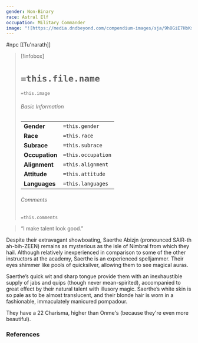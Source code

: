 ```yaml
---
gender: Non-Binary
race: Astral Elf
occupation: Military Commander
image: "![https://media.dndbeyond.com/compendium-images/sja/9h8GiE7HbKsyOg18/02-005.o-sarthe-abizjn.png|250](https://media.dndbeyond.com/compendium-images/sja/9h8GiE7HbKsyOg18/02-005.o-sarthe-abizjn.png)"
---
```

 #npc [[Tu'narath]]

> [!infobox]
> # `=this.file.name`
> `=this.image`
> ###### Basic Information
> |  |  |
> | ---- | ---- |
> | **Gender** | `=this.gender` |
> | **Race** | `=this.race` |
> | **Subrace** | `=this.subrace` |
> | **Occupation** | `=this.occupation` |
> | **Alignment** | `=this.alignment` |
> | **Attitude** | `=this.attitude` |
> | **Languages** | `=this.languages` |
> ###### Comments
> `=this.comments`

>“I make talent look good.”

Despite their extravagant showboating, Saerthe Abizjn (pronounced SAIR-th ah-bih-ZEEN) remains as mysterious as the isle of Nimbral from which they hail. Although relatively inexperienced in comparison to some of the other instructors at the academy, Saerthe is an experienced spelljammer. Their eyes shimmer like pools of quicksilver, allowing them to see magical auras.

Saerthe’s quick wit and sharp tongue provide them with an inexhaustible supply of jabs and quips (though never mean-spirited), accompanied to great effect by their natural talent with illusory magic. Saerthe’s white skin is so pale as to be almost translucent, and their blonde hair is worn in a fashionable, immaculately manicured pompadour.

They have a 22 Charisma, higher than Onme's (because they're even more beautiful).

### References
